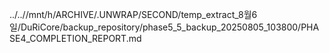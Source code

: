 ../..//mnt/h/ARCHIVE/.UNWRAP/SECOND/temp_extract_8월6일/DuRiCore/backup_repository/phase5_5_backup_20250805_103800/PHASE4_COMPLETION_REPORT.md